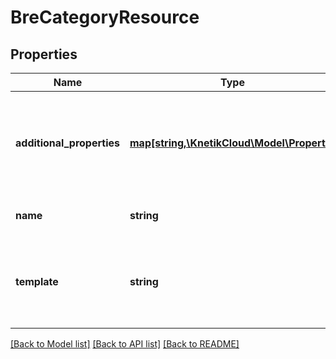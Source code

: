 # BreCategoryResource

## Properties
Name | Type | Description | Notes
------------ | ------------- | ------------- | -------------
**additional_properties** | [**map[string,\KnetikCloud\Model\Property]**](Property.md) | A map of additional properties, keyed on the property name.  Must match the names and types defined in the template for this item type | [optional] 
**name** | **string** | The name of the category. Serves as the unique id | [optional] 
**template** | **string** | A template this BRE category is validated against (private). May be null and no validation of additional_properties will be done | [optional] 

[[Back to Model list]](../README.md#documentation-for-models) [[Back to API list]](../README.md#documentation-for-api-endpoints) [[Back to README]](../README.md)


